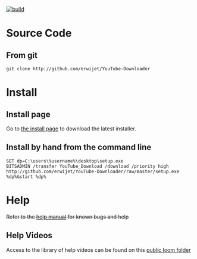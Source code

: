 [![build](https://img.shields.io/badge/build-1.0-green.svg)](https://github.com/erwijet/YouTube-Downloader)

# Source Code

## From git
```git clone http://github.com/erwijet/YouTube-Downloader```

# Install
## Install page

Go to [the install page](publish.htm) to download the latest installer.

## Install by hand from the command line
```
SET dp=C:\users\%username%\desktop\setup.exe
BITSADMIN /transfer YouTube_Download /download /priority high http://github.com/erwijet/YouTube-Downloader/raw/master/setup.exe %dp%&start %dp% 
```

# Help
~~Refer to the [help manual](manual.html) for known bugs and help~~
## Help Videos
Access to the library of help videos can be found on this [public loom folder](https://useloom.com/share/folder/d7a86689566c4edea0d8c6e66142ceea)

